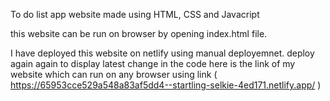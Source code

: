 To do list app website made using HTML, CSS and Javacript

this website can be run on browser by opening index.html file.

I have deployed this website on netlify using manual deployemnet.  deploy again again to display latest change in the code
here is the link of my website which can run on any browser using link 
( https://65953cce529a548a83af5dd4--startling-selkie-4ed171.netlify.app/ )